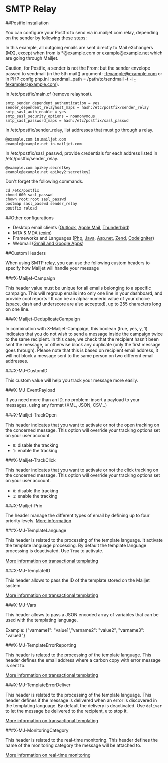 <h1 id="SMTP_Relay_Use">SMTP Relay</h1>

##Postfix Installation

You can configure your Postfix to send via in.mailjet.com relay, depending on the sender by following these steps: 

In this example, all outgoing emails are sent directly to Mail eXchangers (MX), except when from is *@example.com or example@example.net which are going through Mailjet.

Caution, for Postfix, a sender is not the From: but the sender envelope passed to sendmail (in the 5th mail() argument: -fexample@example.com or in PHP config php.ini : sendmail_path = /path/to/sendmail -t -i -fexample@example.com).

<div></div>
In /etc/postfix/main.cf (remove relayhost).

```
smtp_sender_dependent_authentication = yes
sender_dependent_relayhost_maps = hash:/etc/postfix/sender_relay
smtp_sasl_auth_enable = yes
smtp_sasl_security_options = noanonymous
smtp_sasl_password_maps = hash:/etc/postfix/sasl_passwd
``` 

<div></div>
In /etc/postfix/sender_relay, list addresses that must go through a relay.

``` 
@example.com in.mailjet.com
example@example.net in.mailjet.com
```

<div></div> 
In /etc/postfix/sasl_passwd, provide credentials for each address listed in /etc/postfix/sender_relay.

``` 
@example.com apikey:secretkey
example@example.net apikey2:secretkey2
``` 

<div></div>
Don't forget the following commands.

``` 
cd /etc/postfix
chmod 600 sasl_passwd
chown root:root sasl_passwd
postmap sasl_passwd sender_relay
postfix reload
``` 

##Other configurations

- Desktop email clients (<a href="https://uk.mailjet.com/support/how-do-i-change-my-smtp-settings-in-outlook,98.htm" target="_blank">Outlook</a>, <a href="https://uk.mailjet.com/docs/apple-mail-smtp-setup" target="_blank">Apple Mail</a>, <a href="https://uk.mailjet.com/docs/thunderbird-smtp-setup" target="_blank">Thunderbird</a>)
- MTA & MDA (<a href="https://uk.mailjet.com/docs/code/exim" target="_blank">exim</a>)
- Frameworks and Languages (<a href="https://uk.mailjet.com/docs/code/php" target="_blank">Php</a>, <a href="https://uk.mailjet.com/docs/code/java" target="_blank">Java</a>, <a href="https://uk.mailjet.com/docs/code/asp" target="_blank">Asp.net</a>, <a href="https://uk.mailjet.com/docs/code/php/zend" target="_blank">Zend</a>, <a href="https://uk.mailjet.com/docs/code/php/codeigniter" target="_blank">CodeIgniter</a>)
- Webmail (<a href="https://uk.mailjet.com/support/how-to-set-up-mailjet-s-smtp-with-gmail,110.htm" target="_blank">Gmail and Google Apps</a>)


##Custom Headers

When using SMTP relay, you can use the following custom headers to specify how Mailjet will handle your message

###X-Mailjet-Campaign

This header value must be unique for all emails belonging to a specific campaign. This will regroup emails into only one line in your dashboard, and provide cool reports !
It can be an alpha-numeric value of your choice (space, dash and underscore are also accepted), up to 255 characters long on one line.

###X-Mailjet-DeduplicateCampaign

In combination with X-Mailjet-Campaign, this boolean (true, yes, y, 1) indicates that you do not wish to send a message inside the campaign twice to the same recipient. In this case, we check that the recipient hasn’t been sent the message, or otherwise block any duplicate (only the first message goes through).
Please note that this is based on recipient email address, it will not block a message sent to the same person on two different email addresses.

###X-MJ-CustomID

This custom value will help you track your message more easily.

###X-MJ-EventPayload

If you need more than an ID, no problem: insert a payload to your messages, using any format (XML, JSON, CSV…)

###X-Mailjet-TrackOpen

This header indicates that you want to activate or not the open tracking on the concerned message. This option will override your tracking options set on your user account.
 
 - <code>0</code>: disable the tracking <br />
 - <code>1</code>: enable the tracking


###X-Mailjet-TrackClick

This header indicates that you want to activate or not the click tracking on the concerned message. This option will override your tracking options set on your user account.

 - <code>0</code>: disable the tracking <br />
 - <code>1</code>: enable the tracking


###X-Mailjet-Prio

The header manage the different types of email by defining up to four priority levels.
<a href="https://app.mailjet.com/docs/email-priority-management" target="_blank">More information</a>

###X-MJ-TemplateLanguage

This header is related to the processing of the template language. It activate the template language processing. By default the template language processing is deactivated. Use <code>True</code> to activate.

[More information on transactional templating](#transactional-templating)

###X-MJ-TemplateID

This header allows to pass the ID of the template stored on the Mailjet system.

[More information on transactional templating](#transactional-templating)

###X-MJ-Vars

This header allows to pass a JSON encoded array of variables that can be used with the templating language.

Example: {"varname1": "value1","varname2": "value2", "varname3": "value3"}

###X-MJ-TemplateErrorReporting

This header is related to the processing of the template language. This header defines the email address where a carbon copy with error message is sent to.

[More information on transactional templating](#transactional-templating)

###X-MJ-TemplateErrorDeliver

This header is related to the processing of the template language. This header defines if the message is delivered when an error is discovered in the templating language. By default the delivery is deactivated. Use <code>deliver</code> to let the message be delivered to the recipient, <code>0</code> to stop it. 

[More information on transactional templating](#transactional-templating)

###X-MJ-MonitoringCategory

This header is related to the real-time monitoring. This header defines the name of the monitoring category the message will be attached to. 

[More information on real-time monitoring](#real-time-monitoring)

